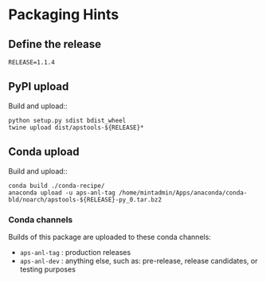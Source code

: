 # Packaging Hints

## Define the release

	RELEASE=1.1.4

## PyPI upload

Build and upload::

	python setup.py sdist bdist_wheel
	twine upload dist/apstools-${RELEASE}*

## Conda upload

Build and upload::

	conda build ./conda-recipe/
	anaconda upload -u aps-anl-tag /home/mintadmin/Apps/anaconda/conda-bld/noarch/apstools-${RELEASE}-py_0.tar.bz2

### Conda channels

Builds of this package are uploaded to these conda channels:

* `aps-anl-tag` : production releases
* `aps-anl-dev` : anything else, such as: pre-release, release candidates, or testing purposes
